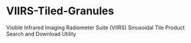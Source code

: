 # VIIRS-Tiled-Granules
Visible Infrared Imaging Radiometer Suite (VIIRS) Sinusoidal Tile Product Search and Download Utility
